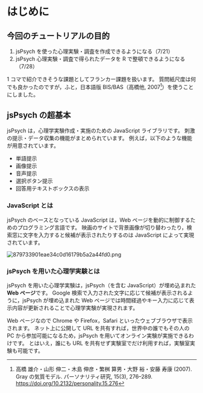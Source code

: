 # はじめに

## 今回のチュートリアルの目的

1. jsPsych を使った心理実験・調査を作成できるようになる（7/21）
2. jsPsych 心理実験・調査で得られたデータを R で整頓できるようになる（7/28）

1 コマで紹介できそうな課題としてフランカー課題を扱います。
質問紙尺度は何でも良かったのですが，ふと，日本語版 BIS/BAS（高橋他, 2007[^1]）を使うことにしました。

[^1]: 高橋 雄介・山形 伸二・木島 伸彦・繁桝 算男・大野 裕・安藤 寿康 (2007). Gray の気質モデル. パーソナリティ研究, 15(3), 276–289. https://doi.org/10.2132/personality.15.276

## jsPsych の超基本

jsPsych は，心理学実験作成・実施のための JavaScript ライブラリです。
刺激の提示・データ収集の機能がまとめられています。
例えば，以下のような機能が用意されています。

- 単語提示
- 画像提示
- 音声提示
- 選択ボタン提示
- 回答用テキストボックスの表示

### JavaScript とは

jsPsych のベースとなっている JavaScript は，Web ページを動的に制御するためのプログラミング言語です。
映画のサイトで背景画像が切り替わったり，検索窓に文字を入力すると候補が表示されたりするのは JavaScript によって実現されています。

![879733901eae34c0d16179b5a2a44fd0.png](:/50d1f05b3e93483fa198f18f3d191dd8)

### jsPsych を用いた心理学実験とは

jsPsych を用いた心理学実験は，jsPsych（を含む JavaScript）が埋め込まれた**Web ページ**です。
Google 検索で入力された文字に応じて候補が表示されるように，jsPsych が埋め込まれた Web ページでは時間経過やキー入力に応じて表示内容が更新されることで心理学実験が実現されます。

Web ページなので Chrome や Firefox，Safari といったウェブブラウザで表示されます。
ネット上に公開して URL を共有すれば，世界中の誰でもその人の PC から参加可能になるため，jsPsych を用いてオンライン実験が実施できるわけです。
とはいえ，誰にも URL を共有せず実験室でだけ利用すれば，実験室実験も可能です。
